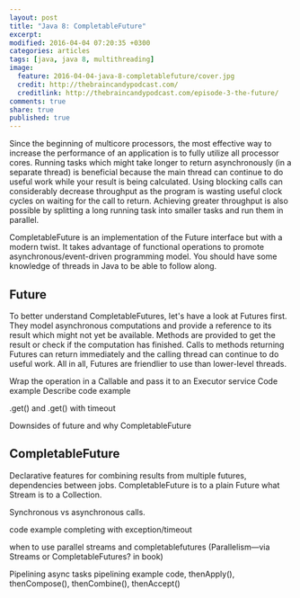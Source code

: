 ```yaml
---
layout: post
title: "Java 8: CompletableFuture"
excerpt:
modified: 2016-04-04 07:20:35 +0300
categories: articles
tags: [java, java 8, multithreading]
image:
  feature: 2016-04-04-java-8-completablefuture/cover.jpg
  credit: http://thebraincandypodcast.com/
  creditlink: http://thebraincandypodcast.com/episode-3-the-future/
comments: true
share: true
published: true
---
```


Since the beginning of multicore processors, the most effective way to increase the performance of an application is to fully utilize all processor cores. Running tasks which might take longer to return asynchronously (in a separate thread) is beneficial because the main thread can continue to do useful work while your result is being calculated. Using blocking calls can considerably decrease throughput as the program is wasting useful clock cycles on waiting for the call to return. Achieving greater throughput is also possible by splitting a long running task into smaller tasks and run them in parallel.

CompletableFuture is an implementation of the Future interface but with a modern twist. It takes advantage of functional operations to promote asynchronous/event-driven programming model. You should have some knowledge of threads in Java to be able to follow along.

## Future

To better understand CompletableFutures, let's have a look at Futures first. They model asynchronous computations and provide a reference to its result which might not yet be available. Methods are provided to get the result or check if the computation has finished. Calls to methods returning Futures can return immediately and the calling thread can continue to do useful work. All in all,  Futures are friendlier to use than lower-level threads.

Wrap the operation in a Callable and pass it to an Executor service
Code example
Describe code example

.get() and .get() with timeout

Downsides of future and why CompletableFuture

## CompletableFuture

Declarative features for combining results from multiple futures, dependencies between jobs.
CompletableFuture is to a plain Future what Stream is to a Collection.

Synchronous vs asynchronous calls.

code example
completing with exception/timeout

when to use parallel streams and completablefutures (Parallelism—via Streams or CompletableFutures? in book)

Pipelining async tasks
pipelining example code, thenApply(), thenCompose(), thenCombine(), thenAccept()
